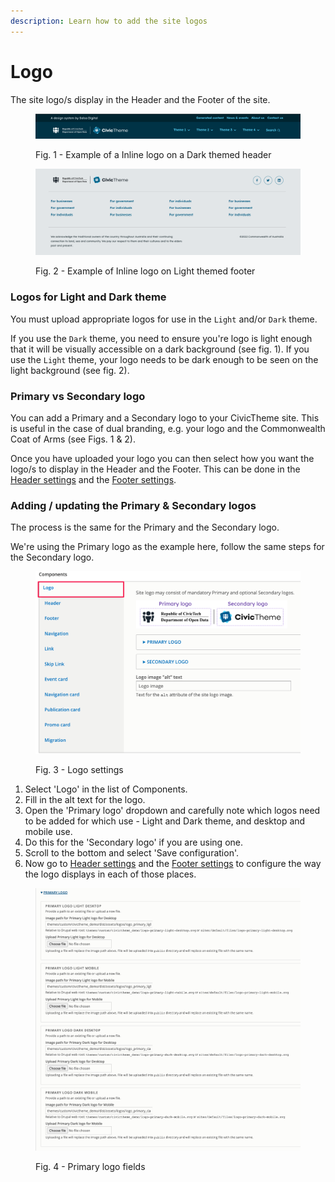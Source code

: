 ```yaml
---
description: Learn how to add the site logos
---
```


# Logo

The site logo/s display in the Header and the Footer of the site.

<figure><img src="../../../.gitbook/assets/dark-header.png" alt=""><figcaption><p>Fig. 1 -  Example of a Inline logo on a Dark themed header</p></figcaption></figure>

<figure><img src="../../../.gitbook/assets/footer-light.png" alt=""><figcaption><p>Fig. 2 - Example of Inline logo on Light themed footer</p></figcaption></figure>

### Logos for Light and Dark theme <a href="#updatinglogos-summary" id="updatinglogos-summary"></a>

You must upload appropriate logos for use in the `Light` and/or `Dark` theme.&#x20;

If you use the `Dark` theme, you need to ensure you're logo is light enough that it will be visually accessible on a dark background  (see fig. 1). If you use the `Light` theme, your logo needs to be dark enough to be seen on the light background  (see fig. 2).&#x20;

### Primary vs Secondary logo <a href="#updatinglogos-summary" id="updatinglogos-summary"></a>

You can add a Primary and a Secondary logo to your CivicTheme site. This is useful in the case of dual branding, e.g. your logo and the Commonwealth Coat of Arms (see Figs. 1 & 2).

Once you have uploaded your logo you can then select how you want the logo/s to display in the Header and the Footer. This can be done in the [Header settings](header-settings.md#header-logotype) and the [Footer settings](footer-settings.md#header-logotype-1).

### Adding / updating the Primary & Secondary logos <a href="#updatinglogos-step3-updatingtheprimarylogo" id="updatinglogos-step3-updatingtheprimarylogo"></a>

The process is the same for the Primary and the Secondary logo.

We're using the Primary logo as the example here, follow the same steps for the Secondary logo.

<figure><img src="../../../.gitbook/assets/2642903077.png" alt=""><figcaption><p>Fig. 3 - Logo settings</p></figcaption></figure>

1. Select 'Logo' in the list of Components.
2. Fill in the alt text for the logo.
3. Open the 'Primary logo' dropdown and carefully note which logos need to be added for which use - Light and Dark theme, and desktop and mobile use.
4. Do this for the 'Secondary logo' if you are using one.&#x20;
5. Scroll to the bottom and select 'Save configuration'.
6. Now go to [Header settings](header-settings.md#header-logotype) and the [Footer settings](footer-settings.md#header-logotype-1) to configure the way the logo displays in each of those places.

<figure><img src="../../../.gitbook/assets/2643034144.png" alt=""><figcaption><p>Fig. 4 - Primary logo fields</p></figcaption></figure>
